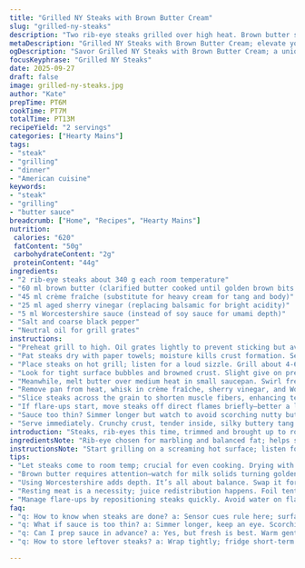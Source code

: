 ```yaml
---
title: "Grilled NY Steaks with Brown Butter Cream"
slug: "grilled-ny-steaks"
description: "Two rib-eye steaks grilled over high heat. Brown butter sauce with crème fraîche and aged sherry vinegar replaces traditional balsamic and cream. Soy sauce swapped for Worcestershire for a savory boost. Grill marks and crust signal readiness over timing. Sauce cooks down until nutty aroma develops, whisked with acidity and richness. Resting meat under foil avoids drying and keeps juices locked. Slicing thin after resting reveals tender, juicy pink interior. Sensory cues guide doneness; sizzle, smell, touch. Practical tips on handling flare-ups and sauce texture tweaks included."
metaDescription: "Grilled NY Steaks with Brown Butter Cream; elevate your grilling with bold flavors and rich texture"
ogDescription: "Savor Grilled NY Steaks with Brown Butter Cream; a unique twist on classic cuisine, rich butter notes and savory aromas await"
focusKeyphrase: "Grilled NY Steaks"
date: 2025-09-27
draft: false
image: grilled-ny-steaks.jpg
author: "Kate"
prepTime: PT6M
cookTime: PT7M
totalTime: PT13M
recipeYield: "2 servings"
categories: ["Hearty Mains"]
tags:
- "steak"
- "grilling"
- "dinner"
- "American cuisine"
keywords:
- "steak"
- "grilling"
- "butter sauce"
breadcrumb: ["Home", "Recipes", "Hearty Mains"]
nutrition: 
 calories: "620"
 fatContent: "50g"
 carbohydrateContent: "2g"
 proteinContent: "44g"
ingredients:
- "2 rib-eye steaks about 340 g each room temperature"
- "60 ml brown butter (clarified butter cooked until golden brown bits form)"
- "45 ml crème fraîche (substitute for heavy cream for tang and body)"
- "25 ml aged sherry vinegar (replacing balsamic for bright acidity)"
- "5 ml Worcestershire sauce (instead of soy sauce for umami depth)"
- "Salt and coarse black pepper"
- "Neutral oil for grill grates"
instructions:
- "Preheat grill to high. Oil grates lightly to prevent sticking but avoid flare-ups."
- "Pat steaks dry with paper towels; moisture kills crust formation. Season generously with salt and cracked black pepper."
- "Place steaks on hot grill; listen for a loud sizzle. Grill about 4-6 minutes per side depending on thickness and heat intensity. Flip only once. Use spatula or tongs—piercing releases juices."
- "Look for tight surface bubbles and browned crust. Slight give on pressing signals medium rare. Rest steaks on plate tented loosely with foil for 7 minutes; carryover cooking continues."
- "Meanwhile, melt butter over medium heat in small saucepan. Swirl frequently. Watch carefully as color shifts from yellow to rich golden brown with toasted milk solids. Smell should turn nutty but not burnt."
- "Remove pan from heat, whisk in crème fraîche, sherry vinegar, and Worcestershire sauce. Stir continuously until sauce thickens slightly and glazes spoon."
- "Slice steaks across the grain to shorten muscle fibers, enhancing tenderness. Pour sauce over or serve on side."
- "If flare-ups start, move steaks off direct flames briefly—better a lower heat than charred bitterness. No grill? Use cast iron pan over high heat with same technique. Resting is crucial or juicy loss significant."
- "Sauce too thin? Simmer longer but watch to avoid scorching nutty butter solids."
- "Serve immediately. Crunchy crust, tender inside, silky buttery tang all balance unpredictable grill quirks."
introduction: "Steaks, rib-eyes this time, trimmed and brought up to room temp. Grill roaring hot, the key for crust and flavor—you want that snap when searing, not steaming. Don’t be shy with seasoning; salt is your best friend. Skin dry so oil doesn’t steam the meat. Brown butter instead of regular, takes time but builds an aroma that punches through the grill smoke. Crème fraîche replaces heavy cream to cut through richness with a little tang. Sherry vinegar steps in for balsamic’s sweetness—a brighter bite that wakes up the butter. Soy sauce switches to Worcestershire for complexity, richer, with notes of anchovy and tamarind. Not just sauce, it’s your flavor anchor. Resting isn’t a pause, it’s part of the cooking. You slice post-rest, muscle fibers short, tender texture reveals itself. Keep a watchful eye on color, texture, smell; these are your doneness indicators, not a stopwatch. Flare-ups? Manage ‘em quick—don’t torch your steak, back off and reset. Grill or pan, the principles stay the same: dry, high heat, rest, enrich. That contrast—caramel crust with buttery acidity, tender pink inside—that’s your target."
ingredientsNote: "Rib-eye chosen for marbling and balanced fat; helps self-baste during grilling. If unavailable, strip loin or sirloin can work but expect leaner results. Brown butter preparation demands attention—too brown and bitterness creeps in, not brown enough and lackluster flavor. Clarified butter can speed process but misses nutty bits. Crème fraîche brings fresh acidity and smooth texture; heavy cream works but may feel heavier. Sherry vinegar offers sharper brightness versus balsamic’s syrupy sweetness—balance acidity with richness carefully. Worcestershire sauce in place of soy adds layers of umami without overwhelming saltiness. Oil grilling grates prevents sticking without burning; use neutral oils like grapeseed or canola to avoid smoke. Salt and pepper seasonings direct; grind fresh pepper coarsely for texture contrast on crust."
instructionsNote: "Start grilling on a screaming hot surface; listen for sharp sizzle, avoid moving steaks too often. One flip only; keeps the crust intact and cooks evenly. Watch surface bubbling as it signals cooked protein reaching the surface. Press steak slightly with finger or tongs; firm but with bounce means medium rare. Letting steak rest under foil traps heat and redistributes juices—skip this, you’ll lose precious moisture. Brown butter needs a close look—too hot and your sauce scorches, too cold and you miss those toasted nubs that give character. Whisking in liquid ingredients off heat prevents breaking or curdling of cream. Slice against the grain for tenderness, serving immediately. Manage flare-ups with quick lifting or moving steaks and avoid pouring water on flames—creates steam, unwanted flavors. Pan searing works similarly but requires stove proximity and well-seasoned skillet. Sauce can be prepared ahead and warmed gently if needed, but best fresh. Timing is a guide; look, feel, smell—these senses never fail in the kitchen."
tips:
- "Let steaks come to room temp; crucial for even cooking. Drying with paper towels promotes crust. Heat grill high; sizzle means you're on track."
- "Brown butter requires attention—watch for milk solids turning golden brown; nutty aroma means it's time. Don't leave it unattended, risks bitterness."
- "Using Worcestershire adds depth. It’s all about balance. Swap it for soy unless deep umami and savory notes better fit your palate."
- "Resting meat is a necessity; juice redistribution happens. Foil tenting retains heat, avoids dryness. Slice after a good rest for tenderness."
- "Manage flare-ups by repositioning steaks quickly. Avoid water on flames; it steams instead of just cooling. Seek balance between high heat and control."
faq:
- "q: How to know when steaks are done? a: Sensor cues rule here; surface bubbling, crust color, firmness. Firm yet springy means medium rare; test with fingers."
- "q: What if sauce is too thin? a: Simmer longer, keep an eye. Scorching butter solids ruin flavor. Watch for thickening to avoid watery issue."
- "q: Can I prep sauce in advance? a: Yes, but fresh is best. Warm gently if made ahead, keep texture in mind; reheating risks curdling."
- "q: How to store leftover steaks? a: Wrap tightly; fridge short-term. A couple days max. Reheat gently; avoid loss of moisture and texture."

---
```

